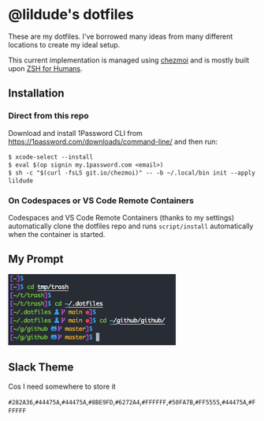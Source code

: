 # @lildude's dotfiles

These are my dotfiles. I've borrowed many ideas from many different locations to create my ideal setup.

This current implementation is managed using [chezmoi](https://chezmoi.io/) and is mostly built upon [ZSH for Humans](https://github.com/romkatv/zsh4humans).

## Installation

### Direct from this repo

Download and install 1Password CLI from <https://1password.com/downloads/command-line/> and then run:
  
```console
$ xcode-select --install
$ eval $(op signin my.1password.com <email>) 
$ sh -c "$(curl -fsLS git.io/chezmoi)" -- -b ~/.local/bin init --apply lildude
```

### On Codespaces or VS Code Remote Containers

Codespaces and VS Code Remote Containers (thanks to my settings) automatically clone the dotfiles repo and runs `script/install` automatically when the container is started.

## My Prompt

![My Prompt](prompt.png)

## Slack Theme

Cos I need somewhere to store it

`#282A36`,`#44475A`,`#44475A`,`#8BE9FD`,`#6272A4`,`#FFFFFF`,`#50FA7B`,`#FF5555`,`#44475A`,`#FFFFFF`